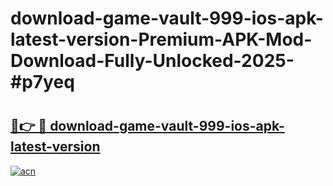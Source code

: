 # download-game-vault-999-ios-apk-latest-version-Premium-APK-Mod-Download-Fully-Unlocked-2025-#p7yeq

# <h2><a href="https://bedroomkl.my?title=download-game-vault-999-ios-apk-latest-version&ref=1AP">🔗👉 🔴 download-game-vault-999-ios-apk-latest-version</a></h2>

[![acn](https://github.com/user-attachments/assets/0f9c940e-d8b0-45ae-aac7-cd30a18b3e1c)](https://bedroomkl.my?title=download-game-vault-999-ios-apk-latest-version&ref=1AP)


